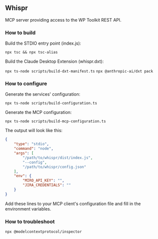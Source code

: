 ## Whispr

MCP server providing access to the WP Toolkit REST API.

### How to build

Build the STDIO entry point (index.js):

`npx tsc && npx tsc-alias`

Build the Claude Desktop Extension (whispr.dxt):

`npx ts-node scripts/build-dxt-manifest.ts`
`npx @anthropic-ai/dxt pack`

### How to configure

Generate the services' configuration:

`npx ts-node scripts/build-configuration.ts`

Generate the MCP configuration:

`npx ts-node scripts/build-mcp-configuration.ts`

The output will look like this:

```json
{
    "type": "stdio",
    "command": "node",
    "args": [
        "/path/to/whispr/dist/index.js",
        "--config",
        "/path/to/whispr/config.json"
    ],
    "env": {
        "MIRO_API_KEY": "",
        "JIRA_CREDENTIALS": ""
    }
}
```

Add these lines to your MCP client's configuration file and fill in the environment variables.

### How to troubleshoot

`npx @modelcontextprotocol/inspector`
